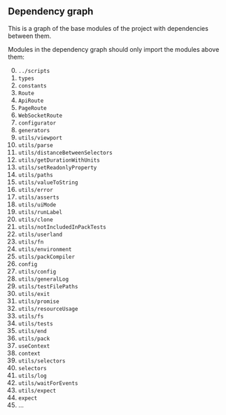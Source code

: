 ## Dependency graph

This is a graph of the base modules of the project with dependencies between them.

Modules in the dependency graph should only import the modules above them:

0. `../scripts`
1. `types`
2. `constants`
3. `Route`
4. `ApiRoute`
5. `PageRoute`
6. `WebSocketRoute`
7. `configurator`
8. `generators`
9. `utils/viewport`
10. `utils/parse`
11. `utils/distanceBetweenSelectors`
12. `utils/getDurationWithUnits`
13. `utils/setReadonlyProperty`
14. `utils/paths`
15. `utils/valueToString`
16. `utils/error`
17. `utils/asserts`
18. `utils/uiMode`
19. `utils/runLabel`
20. `utils/clone`
21. `utils/notIncludedInPackTests`
22. `utils/userland`
23. `utils/fn`
24. `utils/environment`
25. `utils/packCompiler`
26. `config`
27. `utils/config`
28. `utils/generalLog`
29. `utils/testFilePaths`
30. `utils/exit`
31. `utils/promise`
32. `utils/resourceUsage`
33. `utils/fs`
34. `utils/tests`
35. `utils/end`
36. `utils/pack`
37. `useContext`
38. `context`
39. `utils/selectors`
40. `selectors`
41. `utils/log`
42. `utils/waitForEvents`
43. `utils/expect`
44. `expect`
45. ...
